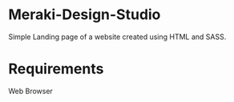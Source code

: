 # Meraki-Design-Studio
Simple Landing page of a website created using HTML and SASS.
# Requirements
Web Browser 
